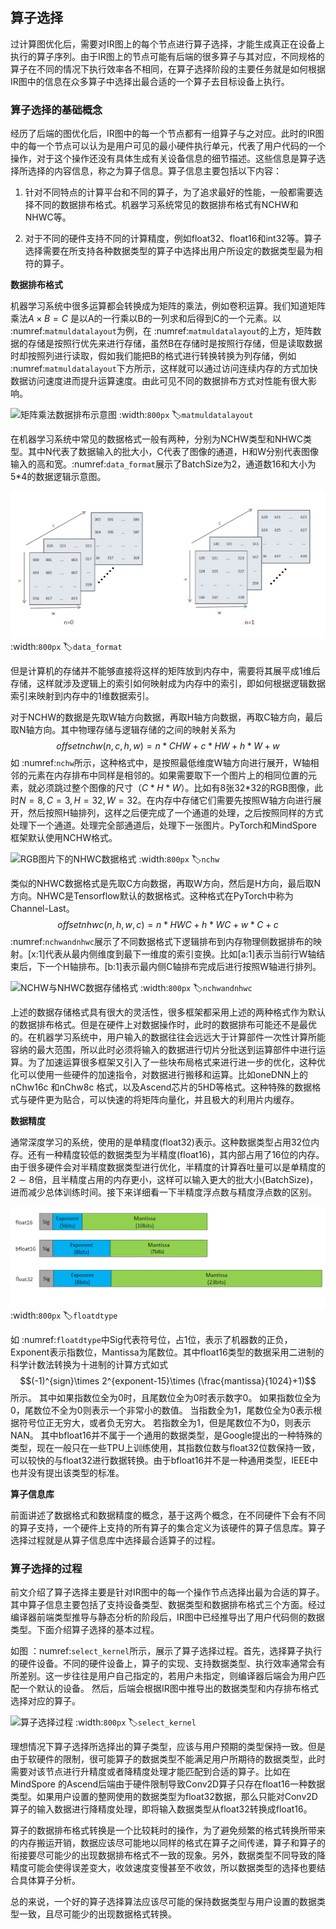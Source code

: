 ## 算子选择

过计算图优化后，需要对IR图上的每个节点进行算子选择，才能生成真正在设备上执行的算子序列。由于IR图上的节点可能有后端的很多算子与其对应，不同规格的算子在不同的情况下执行效率各不相同，在算子选择阶段的主要任务就是如何根据IR图中的信息在众多算子中选择出最合适的一个算子去目标设备上执行。

### 算子选择的基础概念

经历了后端的图优化后，IR图中的每一个节点都有一组算子与之对应。此时的IR图中的每一个节点可以认为是用户可见的最小硬件执行单元，代表了用户代码的一个操作，对于这个操作还没有具体生成有关设备信息的细节描述。这些信息是算子选择所选择的内容信息，称之为算子信息。算子信息主要包括以下内容： 

1.  针对不同特点的计算平台和不同的算子，为了追求最好的性能，一般都需要选择不同的数据排布格式。机器学习系统常见的数据排布格式有NCHW和NHWC等。

2.  对于不同的硬件支持不同的计算精度，例如float32、float16和int32等。算子选择需要在所支持各种数据类型的算子中选择出用户所设定的数据类型最为相符的算子。

**数据排布格式**

机器学习系统中很多运算都会转换成为矩阵的乘法，例如卷积运算。我们知道矩阵乘法$A\times B = C$
是以A的一行乘以B的一列求和后得到C的一个元素。以 :numref:`matmuldatalayout`为例，在 :numref:`matmuldatalayout`的上方，矩阵数据的存储是按照行优先来进行存储，虽然B在存储时是按照行存储，但是读取数据时却按照列进行读取，假如我们能把B的格式进行转换转换为列存储，例如 :numref:`matmuldatalayout`下方所示，这样就可以通过访问连续内存的方式加快数据访问速度进而提升运算速度。由此可见不同的数据排布方式对性能有很大影响。

![矩阵乘法数据排布示意图](../img/ch05/matmuldatalayout.png)
:width:`800px`
:label:`matmuldatalayout`

在机器学习系统中常见的数据格式一般有两种，分别为NCHW类型和NHWC类型。其中N代表了数据输入的批大小，C代表了图像的通道，H和W分别代表图像输入的高和宽。:numref:`data_format`展示了BatchSize为2，通道数16和大小为5\*4的数据逻辑示意图。

![常见数据格式](../img/ch05/data_format.png)
:width:`800px`
:label:`data_format`

但是计算机的存储并不能够直接将这样的矩阵放到内存中，需要将其展平成1维后存储，这样就涉及逻辑上的索引如何映射成为内存中的索引，即如何根据逻辑数据索引来映射到内存中的1维数据索引。

对于NCHW的数据是先取W轴方向数据，再取H轴方向数据，再取C轴方向，最后取N轴方向。其中物理存储与逻辑存储的之间的映射关系为
$$offsetnchw(n,c,h,w) = n*CHW + c*HW + h*W +w$$
如 :numref:`nchw`所示，这种格式中，是按照最低维度W轴方向进行展开，W轴相邻的元素在内存排布中同样是相邻的。如果需要取下一个图片上的相同位置的元素，就必须跳过整个图像的尺寸（$C*H*W$）。比如有8张32\*32的RGB图像，此时$N=8,C=3,H=32,W=32$。在内存中存储它们需要先按照W轴方向进行展开，然后按照H轴排列，这样之后便完成了一个通道的处理，之后按照同样的方式处理下一个通道。处理完全部通道后，处理下一张图片。PyTorch和MindSpore框架默认使用NCHW格式。

![RGB图片下的NHWC数据格式](../img/ch05/nchw.png)
:width:`800px`
:label:`nchw`

类似的NHWC数据格式是先取C方向数据，再取W方向，然后是H方向，最后取N方向。NHWC是Tensorflow默认的数据格式。这种格式在PyTorch中称为Channel-Last。
$$offsetnhwc(n,h,w,c) = n*HWC + h*WC + w*C +c$$
 :numref:`nchwandnhwc`展示了不同数据格式下逻辑排布到内存物理侧数据排布的映射。\[x:1\]代表从最内侧维度到最下一维度的索引变换。比如\[a:1\]表示当前行W轴结束后，下一个H轴排布。\[b:1\]表示最内侧C轴排布完成后进行按照W轴进行排列。

![NCHW与NHWC数据存储格式](../img/ch05/nchwandnhwc.png)
:width:`800px`
:label:`nchwandnhwc`

上述的数据存储格式具有很大的灵活性，很多框架都采用上述的两种格式作为默认的数据排布格式。但是在硬件上对数据操作时，此时的数据排布可能还不是最优的。在机器学习系统中，用户输入的数据往往会远远大于计算部件一次性计算所能容纳的最大范围，所以此时必须将输入的数据进行切片分批送到运算部件中进行运算。为了加速运算很多框架又引入了一些块布局格式来进行进一步的优化，这种优化可以使用一些硬件的加速指令，对数据进行搬移和运算。比如oneDNN上的nChw16c
和nChw8c
格式，以及Ascend芯片的5HD等格式。这种特殊的数据格式与硬件更为贴合，可以快速的将矩阵向量化，并且极大的利用片内缓存。

**数据精度**

通常深度学习的系统，使用的是单精度(float32)表示。这种数据类型占用32位内存。还有一种精度较低的数据类型为半精度(float16)，其内部占用了16位的内存。由于很多硬件会对半精度数据类型进行优化，半精度的计算吞吐量可以是单精度的$2\sim 8$倍，且半精度占用的内存更小，这样可以输入更大的批大小(BatchSize)，进而减少总体训练时间。接下来详细看一下半精度浮点数与精度浮点数的区别。

![浮点数的二进制表示](../img/ch05/floatdtype.png)
:width:`800px`
:label:`floatdtype`

如 :numref:`floatdtype`中Sig代表符号位，占1位，表示了机器数的正负，Exponent表示指数位，Mantissa为尾数位。其中float16类型的数据采用二进制的科学计数法转换为十进制的计算方式如式$$(-1)^{sign}\times 2^{exponent-15}\times (\frac{mantissa}{1024}+1)$$所示。
其中如果指数位全为0时，且尾数位全为0时表示数字0。
如果指数位全为0，尾数位不全为0则表示一个非常小的数值。
当指数全为1，尾数位全为0表示根据符号位正无穷大，或者负无穷大。
若指数全为1，但是尾数位不为0，则表示NAN。
其中bfloat16并不属于一个通用的数据类型，是Google提出的一种特殊的类型，现在一般只在一些TPU上训练使用，其指数位数与float32位数保持一致，可以较快的与float32进行数据转换。由于bfloat16并不是一种通用类型，IEEE中也并没有提出该类型的标准。

**算子信息库**

前面讲述了数据格式和数据精度的概念，基于这两个概念，在不同硬件下会有不同的算子支持，一个硬件上支持的所有算子的集合定义为该硬件的算子信息库。算子选择过程就是从算子信息库中选择最合适算子的过程。

### 算子选择的过程

前文介绍了算子选择主要是针对IR图中的每一个操作节点选择出最为合适的算子。其中算子信息主要包括了支持设备类型、数据类型和数据排布格式三个方面。经过编译器前端类型推导与静态分析的阶段后，IR图中已经推导出了用户代码侧的数据类型。下面介绍算子选择的基本过程。

如图 ：numref:`select_kernel`所示，展示了算子选择过程。首先，选择算子执行的硬件设备。不同的硬件设备上，算子的实现、支持数据类型、执行效率通常会有所差别。这一步往往是用户自己指定的，若用户未指定，则编译器后端会为用户匹配一个默认的设备。
然后，后端会根据IR图中推导出的数据类型和内存排布格式选择对应的算子。

![算子选择过程](../img/ch05/select_kernel.png)
:width:`800px`
:label:`select_kernel`

理想情况下算子选择所选择出的算子类型，应该与用户预期的类型保持一致。但是由于软硬件的限制，很可能算子的数据类型不能满足用户所期待的数据类型，此时需要对该节点进行升精度或者降精度处理才能匹配到合适的算子。比如在MindSpore 的Ascend后端由于硬件限制导致Conv2D算子只存在float16一种数据类型。如果用户设置的整网使用的数据类型为float32数据，那么只能对Conv2D算子的输入数据进行降精度处理，即将输入数据类型从float32转换成float16。

算子的数据排布格式转换是一个比较耗时的操作，为了避免频繁的格式转换所带来的内存搬运开销，数据应该尽可能地以同样的格式在算子之间传递，算子和算子的衔接要尽可能少的出现数据排布格式不一致的现象。另外，数据类型不同导致的降精度可能会使得误差变大，收敛速度变慢甚至不收敛，所以数据类型的选择也要结合具体算子分析。

总的来说，一个好的算子选择算法应该尽可能的保持数据类型与用户设置的数据类型一致，且尽可能少的出现数据格式转换。
